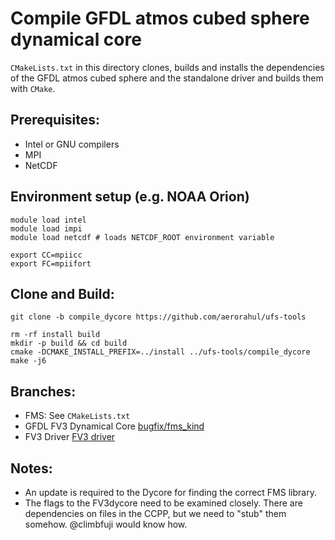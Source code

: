 # Compile GFDL atmos cubed sphere dynamical core


`CMakeLists.txt` in this directory clones, builds and installs the dependencies of the GFDL atmos cubed sphere and the standalone driver and builds them with `CMake`.

## Prerequisites:
- Intel or GNU compilers
- MPI
- NetCDF

## Environment setup (e.g. NOAA Orion)
```
module load intel
module load impi
module load netcdf # loads NETCDF_ROOT environment variable

export CC=mpiicc
export FC=mpiifort
```

## Clone and Build:
```
git clone -b compile_dycore https://github.com/aerorahul/ufs-tools

rm -rf install build
mkdir -p build && cd build
cmake -DCMAKE_INSTALL_PREFIX=../install ../ufs-tools/compile_dycore
make -j6
```

## Branches:
- FMS: See `CMakeLists.txt`
- GFDL FV3 Dynamical Core [bugfix/fms_kind](https://github.com/aerorahul/GFDL_atmos_cubed_sphere/tree/bugfix/fms_kind)
- FV3 Driver [FV3 driver](https://github.com/aerorahul/atmos_drivers/tree/feature/ufs-fv3-solo-driver)

## Notes:
- An update is required to the Dycore for finding the correct FMS library.
- The flags to the FV3dycore need to be examined closely.  There are dependencies on files in the CCPP, but we need to "stub" them somehow.  @climbfuji would know how.
